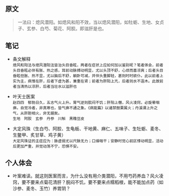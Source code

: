 ## 原文
> 一法曰：熄风潜阳。如熄风和阳不效，当以熄风潜阳，如牡蛎、生地、女贞子、玄参、白芍、菊花、阿胶。即滋肝是也。

## 笔记
- 条文解释  
    ```熄风和阳法与熄风潜阳法皆治头目昏眩，两者在症状上应如何加以鉴别呢？笔者体会，前者头目昏眩必伴有胀、热之感，耳前动脉搏动明显，尤以头顶不舒，心烦而喜凉爽；后者头目昏眩但胀、热不显，尤以脑后不舒，躺卧可减，并伴头重脚轻，甚则时时欲仆。此以前者上实为主，病惟在肝，后者下虚为甚，兼重在肾；前者为肝阳上亢，后者则水不涵木。此故前者当清热以凉肝，后者当壮水以滋肝也```

- 叶天士医案  
    ```赵四四　郁勃日久，五志气火上升。胃气逆则脘闷不饥；肝阳上僭，风火凌窍，必旋晕咽痹。自觉冷者，非真寒也，皆气痹不通之象。《病能篇》以诸禁鼓栗属火；丹溪谓上升之气，从肝胆相火，非无据矣。```  
    ```生地　阿胶　玄参　丹参　川斛　黑穞豆皮```
    
- 大定风珠（生白芍、阿胶、生龟板、干地黄、麻仁、五味子、生牡蛎、麦冬、生鳖甲、炙甘草、鸡子黄）  
    ```大定风珠证的主症应为：脉虚弱尤以尺脉无力；口燥咽干；安静时觉心前区悸动明显，活动后更加严重，并觉动荡不宁，恐惧不安。```
    

## 个人体会
- 叶案难读。就这则医案而言，为什么没有用介类潜阳，不用芍药养血？风火凌窍，要不要来点菊花清肝？脘闷不饥，要不要来点糯稻根，能不能加点药（如沙参、麦冬、玉竹）养胃阴？